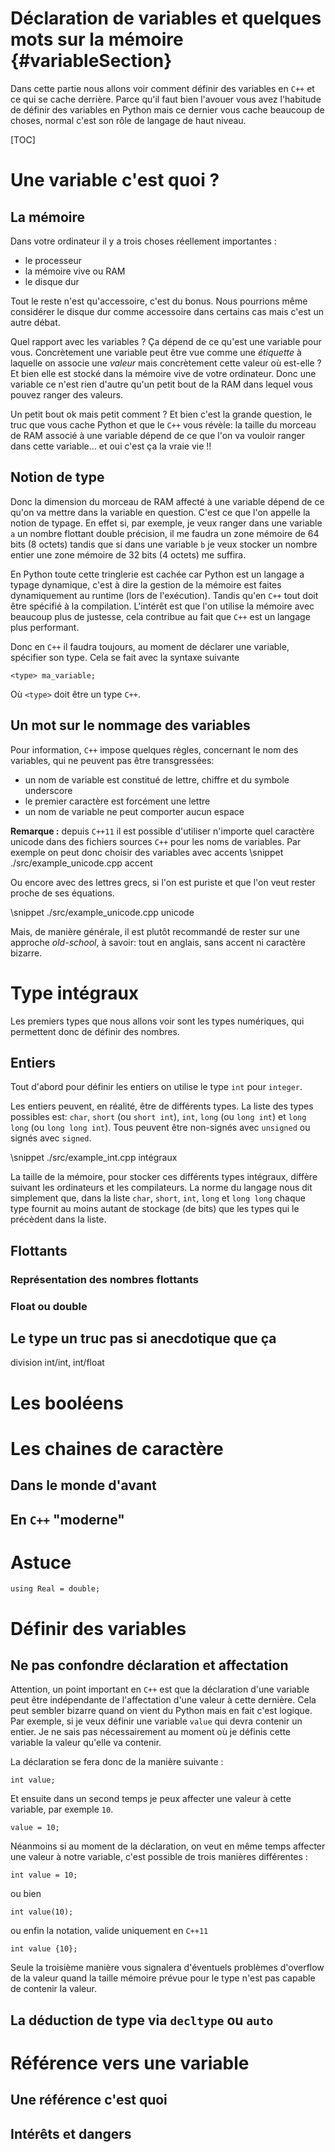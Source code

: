 
Déclaration de variables et quelques mots sur la mémoire    {#variableSection}
============

Dans cette partie nous allons voir comment définir des variables en `C++` et ce qui se cache derrière. Parce qu'il faut bien l'avouer vous avez l'habitude de définir des variables en Python mais ce dernier vous cache beaucoup de choses, normal c'est son rôle de langage de haut niveau. 

[TOC]

# Une variable c'est quoi ? 

## La mémoire 

Dans votre ordinateur il y a trois choses réellement importantes : 

- le processeur 
- la mémoire vive ou RAM 
- le disque dur 

Tout le reste n'est qu'accessoire, c'est du bonus. Nous pourrions même considérer le disque dur comme accessoire dans certains cas mais c'est un autre débat. 

Quel rapport avec les variables ? Ça dépend de ce qu'est une variable pour vous. Concrètement une variable peut être vue comme une *étiquette* à laquelle on associe une *valeur* mais concrètement cette valeur où est-elle ? Et bien elle est stocké dans la mémoire vive de votre ordinateur. Donc une variable ce n'est rien d'autre qu'un petit bout de la RAM dans lequel vous pouvez ranger des valeurs. 

Un petit bout ok mais petit comment ? Et bien c'est la grande question, le truc que vous cache Python et que le `C++` vous révèle: la taille du morceau de RAM associé à une variable dépend de ce que l'on va vouloir ranger dans cette variable... et oui c'est ça la vraie vie !!

## Notion de type 

Donc la dimension du morceau de RAM affecté à une variable dépend de ce qu'on va mettre dans la variable en question. C'est ce que l'on appelle la notion de typage. En effet si, par exemple, je veux ranger dans une variable `a` un nombre flottant double précision, il me faudra un zone mémoire de 64 bits (8 octets) tandis que si dans une variable `b` je veux stocker un nombre entier une zone mémoire de 32 bits (4 octets) me suffira. 

En Python toute cette tringlerie est cachée car Python est un langage a typage dynamique, c'est à dire la gestion de la mémoire est faites dynamiquement au runtime (lors de l'exécution). Tandis qu'en `C++` tout doit être spécifié à la compilation. L'intérêt est que l'on utilise la mémoire avec beaucoup plus de justesse, cela contribue au fait que `C++` est un langage plus performant.

Donc en `C++` il faudra toujours, au moment de déclarer une variable, spécifier son type. Cela se fait avec la syntaxe suivante 

```
<type> ma_variable;
```

Où `<type>` doit être un type `C++`. 

## Un mot sur le nommage des variables 

Pour information, `C++` impose quelques règles, concernant le nom des variables, qui ne peuvent pas être transgressées: 

- un nom de variable est constitué de lettre, chiffre et du symbole underscore 
- le premier caractère est forcément une lettre
- un nom de variable ne peut comporter aucun espace 

**Remarque :** depuis `C++11` il est possible d'utiliser n'importe quel caractère unicode dans des fichiers sources `C++` pour les noms de variables. 
Par exemple on peut donc choisir des variables avec accents 
\snippet ./src/example_unicode.cpp accent

Ou encore avec des lettres grecs, si l'on est puriste et que l'on veut rester proche de ses équations. 

\snippet ./src/example_unicode.cpp unicode 

Mais, de manière générale, il est plutôt recommandé de rester sur une approche *old-school*, à savoir: tout en anglais, sans accent ni caractère bizarre.


# Type intégraux 

Les premiers types que nous allons voir sont les types numériques, qui permettent donc de définir des nombres. 

## Entiers

Tout d'abord pour définir les entiers on utilise le type `int` pour `integer`.

Les entiers peuvent, en réalité, être de différents types. La liste des types possibles est: `char`, `short` (ou `short int`), `int`, `long` (ou `long int`) et `long long` (ou `long long int`). Tous peuvent être non-signés avec `unsigned` ou signés avec `signed`.

\snippet ./src/example_int.cpp intégraux 

La taille de la mémoire, pour stocker ces différents types intégraux, diffère suivant les ordinateurs et les compilateurs. La norme du langage nous dit simplement que, dans la liste `char`, `short`, `int`, `long` et `long long` chaque type fournit au moins autant de stockage (de bits) que les types qui le précèdent dans la liste.

## Flottants 

### Représentation des nombres flottants 

### Float ou double 


## Le type un truc pas si anecdotique que ça 

division int/int, int/float 


# Les booléens 


# Les chaines de caractère 

## Dans le monde d'avant 

## En `C++` "moderne" 


# Astuce 



```
using Real = double;
```


# Définir des variables 

## Ne pas confondre déclaration et affectation 


Attention, un point important en `C++` est que la déclaration d'une variable peut être indépendante de l'affectation d'une valeur à cette dernière. Cela peut sembler bizarre quand on vient du Python mais en fait c'est logique. Par exemple, si je veux définir une variable `value` qui devra contenir un entier. Je ne sais pas nécessairement au moment où je définis cette variable la valeur qu'elle va contenir. 

La déclaration se fera donc de la manière suivante : 

```
int value;
```

Et ensuite dans un second temps je peux affecter une valeur à cette variable, par exemple `10`. 

```
value = 10; 
```

Néanmoins si au moment de la déclaration, on veut en même temps affecter une valeur à notre variable, c'est possible de trois manières différentes : 

```
int value = 10; 
```

ou bien 

```
int value(10);
```

ou enfin la notation, valide uniquement en `C++11`

```
int value {10};
```

Seule la troisième manière vous signalera d'éventuels problèmes d'overflow de la valeur quand la taille mémoire prévue pour le type n'est pas capable de contenir la valeur. 

## La déduction de type via `decltype` ou `auto` 

# Référence vers une variable 

## Une référence c'est quoi 

## Intérêts et dangers 

